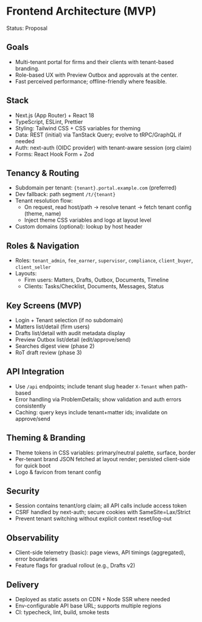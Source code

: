 # Frontend Architecture (MVP)

Status: Proposal

## Goals
- Multi-tenant portal for firms and their clients with tenant-based branding.
- Role-based UX with Preview Outbox and approvals at the center.
- Fast perceived performance; offline-friendly where feasible.

## Stack
- Next.js (App Router) + React 18
- TypeScript, ESLint, Prettier
- Styling: Tailwind CSS + CSS variables for theming
- Data: REST (initial) via TanStack Query; evolve to tRPC/GraphQL if needed
- Auth: next-auth (OIDC provider) with tenant-aware session (org claim)
- Forms: React Hook Form + Zod

## Tenancy & Routing
- Subdomain per tenant: `{tenant}.portal.example.com` (preferred)
- Dev fallback: path segment `/t/{tenant}`
- Tenant resolution flow:
  - On request, read host/path → resolve tenant → fetch tenant config (theme, name)
  - Inject theme CSS variables and logo at layout level
- Custom domains (optional): lookup by host header

## Roles & Navigation
- Roles: `tenant_admin`, `fee_earner`, `supervisor`, `compliance`, `client_buyer`, `client_seller`
- Layouts:
  - Firm users: Matters, Drafts, Outbox, Documents, Timeline
  - Clients: Tasks/Checklist, Documents, Messages, Status

## Key Screens (MVP)
- Login + Tenant selection (if no subdomain)
- Matters list/detail (firm users)
- Drafts list/detail with audit metadata display
- Preview Outbox list/detail (edit/approve/send)
- Searches digest view (phase 2)
- RoT draft review (phase 3)

## API Integration
- Use `/api` endpoints; include tenant slug header `X-Tenant` when path-based
- Error handling via ProblemDetails; show validation and auth errors consistently
- Caching: query keys include tenant+matter ids; invalidate on approve/send

## Theming & Branding
- Theme tokens in CSS variables: primary/neutral palette, surface, border
- Per-tenant brand JSON fetched at layout render; persisted client-side for quick boot
- Logo & favicon from tenant config

## Security
- Session contains tenant/org claim; all API calls include access token
- CSRF handled by next-auth; secure cookies with SameSite=Lax/Strict
- Prevent tenant switching without explicit context reset/log-out

## Observability
- Client-side telemetry (basic): page views, API timings (aggregated), error boundaries
- Feature flags for gradual rollout (e.g., Drafts v2)

## Delivery
- Deployed as static assets on CDN + Node SSR where needed
- Env-configurable API base URL; supports multiple regions
- CI: typecheck, lint, build, smoke tests
